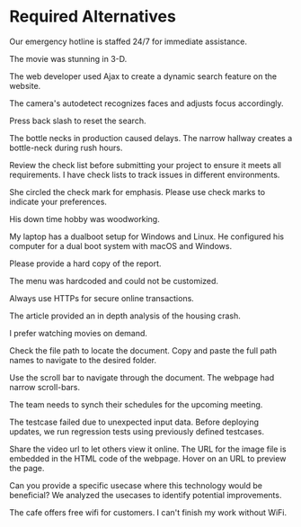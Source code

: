 # Required Alternatives

<!-- 24/7 -->
Our emergency hotline is staffed 24/7 for immediate assistance.

<!-- 3-D -->
The movie was stunning in 3-D.

<!-- Ajax -->
The web developer used Ajax to create a dynamic search feature on the website.

<!-- auto-detect -->
The camera's autodetect recognizes faces and adjusts focus accordingly.

<!-- back slash -->
Press back slash to reset the search.

<!-- bottleneck -->
The bottle necks in production caused delays.
The narrow hallway creates a bottle-neck during rush hours.

<!-- check list -->
Review the check list before submitting your project to ensure it meets all requirements.
I have check lists to track issues in different environments.

<!-- check mark -->
She circled the check mark for emphasis.
Please use check marks to indicate your preferences.

<!-- down time -->
His down time hobby was woodworking.

<!-- dual-boot -->
My laptop has a dualboot setup for Windows and Linux.
He configured his computer for a dual boot system with macOS and Windows.

<!-- hard copy -->
Please provide a hard copy of the report.

<!-- hardcoded -->
The menu was hardcoded and could not be customized.

<!-- HTTPs -->
Always use HTTPs for secure online transactions.

<!-- in depth -->
The article provided an in depth analysis of the housing crash.

<!-- on demand -->
I prefer watching movies on demand.

<!-- path -->
Check the file path to locate the document.
Copy and paste the full path names to navigate to the desired folder.

<!-- scrollbar -->
Use the scroll bar to navigate through the document.
The webpage had narrow scroll-bars.

<!-- synch -->
The team needs to synch their schedules for the upcoming meeting.

<!-- testcase -->
The testcase failed due to unexpected input data.
Before deploying updates, we run regression tests using previously defined testcases.

<!-- url -->
Share the video url to let others view it online.
The URL for the image file is embedded in the HTML code of the webpage.
Hover on an URL to preview the page.

<!-- usecase -->
Can you provide a specific usecase where this technology would be beneficial?
We analyzed the usecases to identify potential improvements.

<!-- wifi -->
The cafe offers free wifi for customers.
I can't finish my work without WiFi.
